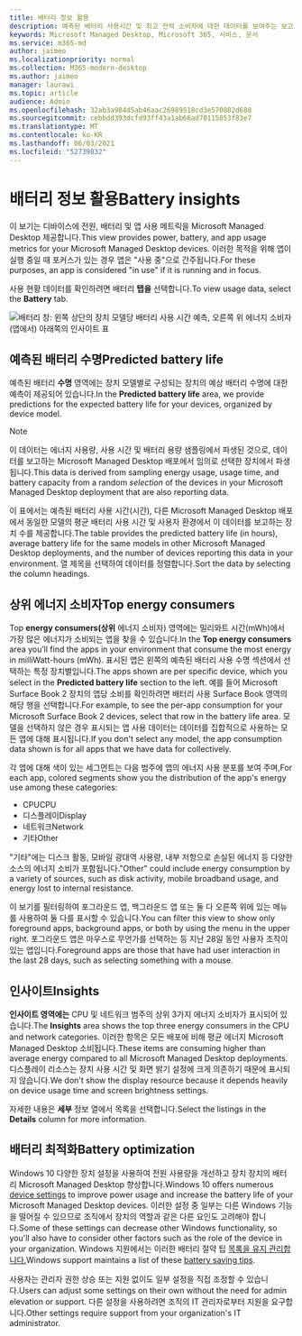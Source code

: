 ```yaml
---
title: 배터리 정보 활용
description: 예측된 배터리 사용시간 및 최고 전력 소비자에 대한 데이터를 보여주는 보고서
keywords: Microsoft Managed Desktop, Microsoft 365, 서비스, 문서
ms.service: m365-md
author: jaimeo
ms.localizationpriority: normal
ms.collection: M365-modern-desktop
ms.author: jaimeo
manager: laurawi
ms.topic: article
audience: Admin
ms.openlocfilehash: 32ab3a984d5ab46aac26989518cd3e570082d688
ms.sourcegitcommit: cebbdd393dcfd93ff43a1ab66ad70115853f83e7
ms.translationtype: MT
ms.contentlocale: ko-KR
ms.lasthandoff: 06/03/2021
ms.locfileid: "52739832"
---
```

# <a name="battery-insights"></a><span data-ttu-id="2de7f-104">배터리 정보 활용</span><span class="sxs-lookup"><span data-stu-id="2de7f-104">Battery insights</span></span>
<span data-ttu-id="2de7f-105">이 보기는 디바이스에 전원, 배터리 및 앱 사용 메트릭을 Microsoft Managed Desktop 제공합니다.</span><span class="sxs-lookup"><span data-stu-id="2de7f-105">This view provides power, battery, and app usage metrics for your Microsoft Managed Desktop devices.</span></span> <span data-ttu-id="2de7f-106">이러한 목적을 위해 앱이 실행 중일 때 포커스가 있는 경우 앱은 "사용 중"으로 간주됩니다.</span><span class="sxs-lookup"><span data-stu-id="2de7f-106">For these purposes, an app is considered "in use" if it is running and in focus.</span></span>

<span data-ttu-id="2de7f-107">사용 현황 데이터를 확인하려면 배터리 **탭을** 선택합니다.</span><span class="sxs-lookup"><span data-stu-id="2de7f-107">To view usage data, select the **Battery** tab.</span></span>

![배터리 창: 왼쪽 상단의 장치 모델당 배터리 사용 시간 예측, 오른쪽 위 에너지 소비자(앱에서) 아래쪽의 인사이트 표](../../media/insights_battery.png)

## <a name="predicted-battery-life"></a><span data-ttu-id="2de7f-110">예측된 배터리 수명</span><span class="sxs-lookup"><span data-stu-id="2de7f-110">Predicted battery life</span></span>

<span data-ttu-id="2de7f-111">예측된 배터리 **수명** 영역에는 장치 모델별로 구성되는 장치의 예상 배터리 수명에 대한 예측이 제공되어 있습니다.</span><span class="sxs-lookup"><span data-stu-id="2de7f-111">In the **Predicted battery life** area, we provide predictions for the expected battery life for your devices, organized by device model.</span></span>

> [!NOTE]
> <span data-ttu-id="2de7f-112">이 데이터는 에너지 사용량, 사용 시간 및 배터리 용량 <em></em> 샘플링에서 파생된 것으로, 데이터를 보고하는 Microsoft Managed Desktop 배포에서 임의로 선택한 장치에서 파생됩니다.</span><span class="sxs-lookup"><span data-stu-id="2de7f-112">This data is derived from sampling energy usage, usage time, and battery capacity from a random <em>selection</em> of the devices in your Microsoft Managed Desktop deployment that are also reporting data.</span></span>

<span data-ttu-id="2de7f-113">이 표에서는 예측된 배터리 사용 시간(시간), 다른 Microsoft Managed Desktop 배포에서 동일한 모델의 평균 배터리 사용 시간 및 사용자 환경에서 이 데이터를 보고하는 장치 수를 제공합니다.</span><span class="sxs-lookup"><span data-stu-id="2de7f-113">The table provides the predicted battery life (in hours), average battery life for the same models in other Microsoft Managed Desktop deployments, and the number of devices reporting this data in your environment.</span></span> <span data-ttu-id="2de7f-114">열 제목을 선택하여 데이터를 정렬합니다.</span><span class="sxs-lookup"><span data-stu-id="2de7f-114">Sort the data by selecting the column headings.</span></span>



## <a name="top-energy-consumers"></a><span data-ttu-id="2de7f-115">상위 에너지 소비자</span><span class="sxs-lookup"><span data-stu-id="2de7f-115">Top energy consumers</span></span>

<span data-ttu-id="2de7f-116">Top **energy consumers(상위** 에너지 소비자) 영역에는 밀리와트 시간(mWh)에서 가장 많은 에너지가 소비되는 앱을 찾을 수 있습니다.</span><span class="sxs-lookup"><span data-stu-id="2de7f-116">In the **Top energy consumers** area you’ll find the apps in your environment that consume the most energy in milliWatt-hours (mWh).</span></span> <span data-ttu-id="2de7f-117">표시된 앱은 왼쪽의 예측된 배터리 사용  수명 섹션에서 선택하는 특정 장치별입니다.</span><span class="sxs-lookup"><span data-stu-id="2de7f-117">The apps shown are per specific device, which you select in the **Predicted battery life** section to the left.</span></span> <span data-ttu-id="2de7f-118">예를 들어 Microsoft Surface Book 2 장치의 앱당 소비를 확인하려면 배터리 사용 Surface Book 영역의 해당 행을 선택합니다.</span><span class="sxs-lookup"><span data-stu-id="2de7f-118">For example, to see the per-app consumption for your Microsoft Surface Book 2 devices, select that row in the battery life area.</span></span> <span data-ttu-id="2de7f-119">모델을 선택하지 않은 경우 표시되는 앱 사용 데이터는 데이터를 집합적으로 사용하는 모든 앱에 대해 표시됩니다.</span><span class="sxs-lookup"><span data-stu-id="2de7f-119">If you don't select any model, the app consumption data shown is for all apps that we have data for collectively.</span></span>

 <span data-ttu-id="2de7f-120">각 앱에 대해 색이 있는 세그먼트는 다음 범주에 앱의 에너지 사용 분포를 보여 주며,</span><span class="sxs-lookup"><span data-stu-id="2de7f-120">For each app, colored segments show you the distribution of the app's energy use among these categories:</span></span>

- <span data-ttu-id="2de7f-121">CPU</span><span class="sxs-lookup"><span data-stu-id="2de7f-121">CPU</span></span>
- <span data-ttu-id="2de7f-122">디스플레이</span><span class="sxs-lookup"><span data-stu-id="2de7f-122">Display</span></span>
- <span data-ttu-id="2de7f-123">네트워크</span><span class="sxs-lookup"><span data-stu-id="2de7f-123">Network</span></span>
- <span data-ttu-id="2de7f-124">기타</span><span class="sxs-lookup"><span data-stu-id="2de7f-124">Other</span></span>

<span data-ttu-id="2de7f-125">"기타"에는 디스크 활동, 모바일 광대역 사용량, 내부 저항으로 손실된 에너지 등 다양한 소스의 에너지 소비가 포함됩니다.</span><span class="sxs-lookup"><span data-stu-id="2de7f-125">"Other" could include energy consumption by a variety of sources, such as disk activity, mobile broadband usage, and energy lost to internal resistance.</span></span> 

<span data-ttu-id="2de7f-126">이 보기를 필터링하여 포그라운드 앱, 백그라운드 앱 또는 둘 다 오른쪽 위에 있는 메뉴를 사용하여 둘 다를 표시할 수 있습니다.</span><span class="sxs-lookup"><span data-stu-id="2de7f-126">You can filter this view to show only foreground apps, background apps, or both by using the menu in the upper right.</span></span> <span data-ttu-id="2de7f-127">포그라운드 앱은 마우스로 무언가를 선택하는 등 지난 28일 동안 사용자 조작이 있는 앱입니다.</span><span class="sxs-lookup"><span data-stu-id="2de7f-127">Foreground apps are those that have had user interaction in the last 28 days, such as selecting something with a mouse.</span></span>

## <a name="insights"></a><span data-ttu-id="2de7f-128">인사이트</span><span class="sxs-lookup"><span data-stu-id="2de7f-128">Insights</span></span>

<span data-ttu-id="2de7f-129">**인사이트 영역에는** CPU 및 네트워크 범주의 상위 3가지 에너지 소비자가 표시되어 있습니다.</span><span class="sxs-lookup"><span data-stu-id="2de7f-129">The **Insights** area shows the top three energy consumers in the CPU and network categories.</span></span> <span data-ttu-id="2de7f-130">이러한 항목은 모든 배포에 비해 평균 에너지 Microsoft Managed Desktop 소비됩니다.</span><span class="sxs-lookup"><span data-stu-id="2de7f-130">These items are consuming higher than average energy compared to all Microsoft Managed Desktop deployments.</span></span> <span data-ttu-id="2de7f-131">디스플레이 리소스는 장치 사용 시간 및 화면 밝기 설정에 크게 의존하기 때문에 표시되지 않습니다.</span><span class="sxs-lookup"><span data-stu-id="2de7f-131">We don't show the display resource because it depends heavily on device usage time and screen brightness settings.</span></span> 

<span data-ttu-id="2de7f-132">자세한 내용은 **세부** 정보 열에서 목록을 선택합니다.</span><span class="sxs-lookup"><span data-stu-id="2de7f-132">Select the listings in the **Details** column for more information.</span></span>

## <a name="battery-optimization"></a><span data-ttu-id="2de7f-133">배터리 최적화</span><span class="sxs-lookup"><span data-stu-id="2de7f-133">Battery optimization</span></span>

<span data-ttu-id="2de7f-134">Windows 10 다양한 장치 [](https://support.microsoft.com/help/20443/windows-10-battery-saving-tips) 설정을 사용하여 전원 사용량을 개선하고 장치 장치의 배터리 Microsoft Managed Desktop 향상합니다.</span><span class="sxs-lookup"><span data-stu-id="2de7f-134">Windows 10 offers numerous [device settings](https://support.microsoft.com/help/20443/windows-10-battery-saving-tips) to improve power usage and increase the battery life of your Microsoft Managed Desktop devices.</span></span> <span data-ttu-id="2de7f-135">이러한 설정 중 일부는 다른 Windows 기능을 떨어질 수 있으므로 조직에서 장치의 역할과 같은 다른 요인도 고려해야 합니다.</span><span class="sxs-lookup"><span data-stu-id="2de7f-135">Some of these settings can decrease other Windows functionality, so you'll also have to consider other factors such as the role of the device in your organization.</span></span> <span data-ttu-id="2de7f-136">Windows 지원에서는 이러한 배터리 절약 팁 [목록을 유지 관리합니다.](https://support.microsoft.com/help/20443/windows-10-battery-saving-tips)</span><span class="sxs-lookup"><span data-stu-id="2de7f-136">Windows support maintains a list of these [battery saving tips](https://support.microsoft.com/help/20443/windows-10-battery-saving-tips).</span></span>

<span data-ttu-id="2de7f-137">사용자는 관리자 권한 상승 또는 지원 없이도 일부 설정을 직접 조정할 수 있습니다.</span><span class="sxs-lookup"><span data-stu-id="2de7f-137">Users can adjust some settings on their own without the need for admin elevation or support.</span></span> <span data-ttu-id="2de7f-138">다른 설정을 사용하려면 조직의 IT 관리자로부터 지원을 요구합니다.</span><span class="sxs-lookup"><span data-stu-id="2de7f-138">Other settings require support from your organization's IT administrator.</span></span>

